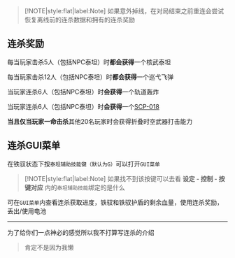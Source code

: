 > [!NOTE|style:flat|label:Note]
> 如果意外掉线，在对局结束之前重连会尝试恢复离线前的连杀数据和拥有的连杀奖励

## 连杀奖励

每当玩家击杀5人（包括NPC泰坦）时**都会获得**一个核武泰坦

每当玩家击杀12人（包括NPC泰坦）时**都会获得**一个巡弋飞弹

当玩家连杀6人（包括NPC泰坦）时**会获得**一个轨道轰炸

当玩家连杀6人（包括NPC泰坦）时**会获得**一个[SCP-018](https://scp-wiki-cn.wikidot.com/scp-018)

**当且仅当玩家一命击杀**其他20名玩家时会获得折叠时空武器打击能力

## 连杀GUI菜单

在铁驭状态下按`泰坦辅助技能键（默认为G）`可以打开`GUI菜单`

> [!NOTE|style:flat|label:Note]
> 如果找不到该按键可以去看 **设定 - 控制 - 按键对应** 内的`泰坦辅助技能`绑定的是什么

可在`GUI菜单`内查看连杀获取进度，铁驭和铁驭护盾的剩余血量，使用连杀奖励，丢出/使用电池

----

为了给你们一点神必的感觉所以我不打算写连杀的介绍

> 肯定不是因为我懒